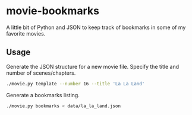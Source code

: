 # movie-bookmarks

A little bit of Python and JSON to keep track of bookmarks in some of my favorite movies.

## Usage

Generate the JSON structure for a new movie file. Specify the title and number of scenes/chapters.

```bash
./movie.py template --number 16 --title 'La La Land'
```

Generate a bookmarks listing.

```bash
./movie.py bookmarks < data/la_la_land.json
```
